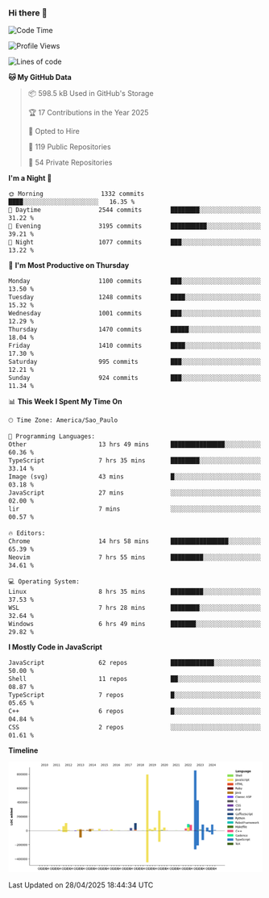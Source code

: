 ### Hi there 👋

<!--START_SECTION:waka-->
![Code Time](http://img.shields.io/badge/Code%20Time-7%2C111%20hrs%2036%20mins-blue)

![Profile Views](http://img.shields.io/badge/Profile%20Views-0-blue)

![Lines of code](https://img.shields.io/badge/From%20Hello%20World%20I%27ve%20Written-3.4%20million%20lines%20of%20code-blue)

**🐱 My GitHub Data** 

> 📦 598.5 kB Used in GitHub's Storage 
 > 
> 🏆 17 Contributions in the Year 2025
 > 
> 💼 Opted to Hire
 > 
> 📜 119 Public Repositories 
 > 
> 🔑 54 Private Repositories 
 > 
**I'm a Night 🦉** 

```text
🌞 Morning                1332 commits        ████░░░░░░░░░░░░░░░░░░░░░   16.35 % 
🌆 Daytime                2544 commits        ████████░░░░░░░░░░░░░░░░░   31.22 % 
🌃 Evening                3195 commits        ██████████░░░░░░░░░░░░░░░   39.21 % 
🌙 Night                  1077 commits        ███░░░░░░░░░░░░░░░░░░░░░░   13.22 % 
```
📅 **I'm Most Productive on Thursday** 

```text
Monday                   1100 commits        ███░░░░░░░░░░░░░░░░░░░░░░   13.50 % 
Tuesday                  1248 commits        ████░░░░░░░░░░░░░░░░░░░░░   15.32 % 
Wednesday                1001 commits        ███░░░░░░░░░░░░░░░░░░░░░░   12.29 % 
Thursday                 1470 commits        █████░░░░░░░░░░░░░░░░░░░░   18.04 % 
Friday                   1410 commits        ████░░░░░░░░░░░░░░░░░░░░░   17.30 % 
Saturday                 995 commits         ███░░░░░░░░░░░░░░░░░░░░░░   12.21 % 
Sunday                   924 commits         ███░░░░░░░░░░░░░░░░░░░░░░   11.34 % 
```


📊 **This Week I Spent My Time On** 

```text
🕑︎ Time Zone: America/Sao_Paulo

💬 Programming Languages: 
Other                    13 hrs 49 mins      ███████████████░░░░░░░░░░   60.36 % 
TypeScript               7 hrs 35 mins       ████████░░░░░░░░░░░░░░░░░   33.14 % 
Image (svg)              43 mins             █░░░░░░░░░░░░░░░░░░░░░░░░   03.18 % 
JavaScript               27 mins             ░░░░░░░░░░░░░░░░░░░░░░░░░   02.00 % 
lir                      7 mins              ░░░░░░░░░░░░░░░░░░░░░░░░░   00.57 % 

🔥 Editors: 
Chrome                   14 hrs 58 mins      ████████████████░░░░░░░░░   65.39 % 
Neovim                   7 hrs 55 mins       █████████░░░░░░░░░░░░░░░░   34.61 % 

💻 Operating System: 
Linux                    8 hrs 35 mins       █████████░░░░░░░░░░░░░░░░   37.53 % 
WSL                      7 hrs 28 mins       ████████░░░░░░░░░░░░░░░░░   32.64 % 
Windows                  6 hrs 49 mins       ███████░░░░░░░░░░░░░░░░░░   29.82 % 
```

**I Mostly Code in JavaScript** 

```text
JavaScript               62 repos            ████████████░░░░░░░░░░░░░   50.00 % 
Shell                    11 repos            ██░░░░░░░░░░░░░░░░░░░░░░░   08.87 % 
TypeScript               7 repos             █░░░░░░░░░░░░░░░░░░░░░░░░   05.65 % 
C++                      6 repos             █░░░░░░░░░░░░░░░░░░░░░░░░   04.84 % 
CSS                      2 repos             ░░░░░░░░░░░░░░░░░░░░░░░░░   01.61 % 
```



**Timeline**

![Lines of Code chart](https://raw.githubusercontent.com/jampow/jampow/master/assets/bar_graph.png)


 Last Updated on 28/04/2025 18:44:34 UTC
<!--END_SECTION:waka-->
